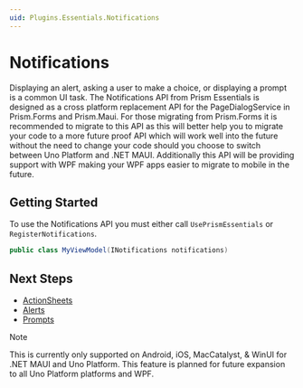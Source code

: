 ```yaml
---
uid: Plugins.Essentials.Notifications
---
```


# Notifications

Displaying an alert, asking a user to make a choice, or displaying a prompt is a common UI task. The Notifications API from Prism Essentials is designed as a cross platform replacement API for the PageDialogService in Prism.Forms and Prism.Maui. For those migrating from Prism.Forms it is recommended to migrate to this API as this will better help you to migrate your code to a more future proof API which will work well into the future without the need to change your code should you choose to switch between Uno Platform and .NET MAUI. Additionally this API will be providing support with WPF making your WPF apps easier to migrate to mobile in the future.

## Getting Started

To use the Notifications API you must either call `UsePrismEssentials` or `RegisterNotifications`.

```cs
public class MyViewModel(INotifications notifications)
```

## Next Steps

- [ActionSheets](xref:Prism.Essentials.Notifications.ActionSheets)
- [Alerts](xref:Prism.Essentials.Notifications.Alerts)
- [Prompts](xref:Prism.Essentials.Notifications.Prompts)

> [!NOTE]
> This is currently only supported on Android, iOS, MacCatalyst, & WinUI for .NET MAUI and Uno Platform. This feature is planned for future expansion to all Uno Platform platforms and WPF.

